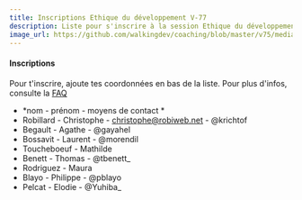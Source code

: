 ```yaml
---
title: Inscriptions Ethique du développement V-77
description: Liste pour s'inscrire à la session Ethique du développement
image_url: https://github.com/walkingdev/coaching/blob/master/v75/media/banner-coaching.jpg?raw=true
---
```


#### Inscriptions

Pour t'inscrire, ajoute tes coordonnées en bas de la liste.
Pour plus d'infos, consulte la [FAQ](http://walkingdev.fr/#walkingdev/coaching/blob/master/v75/faq.md)

* *nom - prénom - moyens de contact *
* Robillard   - Christophe - christophe@robiweb.net - @krichtof
* Begault     - Agathe     - @gayahel
* Bossavit    - Laurent    - @morendil
* Toucheboeuf - Mathilde
* Benett      - Thomas     - @tbenett_
* Rodriguez   - Maura
* Blayo       - Philippe   - @pblayo
* Pelcat      - Elodie     - @Yuhiba_
